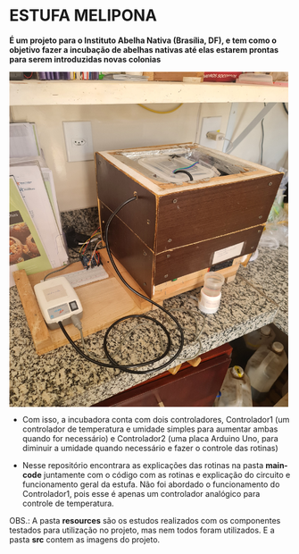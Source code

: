 # ESTUFA MELIPONA

__É um projeto para o Instituto Abelha Nativa (Brasília, DF), e tem como o objetivo fazer a incubação de abelhas nativas até elas estarem prontas para serem introduzidas novas colonias__

<picture>
    <img align="center" height="600" width="500" src="./src/img2.jpg"/>
</picture>

* Com isso, a incubadora conta com dois controladores, Controlador1 (um controlador de temperatura e umidade simples para aumentar ambas quando for necessário) e Controlador2 (uma placa Arduino Uno, para diminuir a umidade quando necessário e fazer o controle das rotinas)

* Nesse repositório encontrara as explicações das rotinas na pasta __main-code__ juntamente com o código com as rotinas e explicação do circuito e funcionamento geral da estufa. Não foi abordado o funcionamento do Controlador1, pois esse é  apenas um controlador analógico para controle de temperatura.

OBS.: A pasta __resources__ são os estudos realizados com os componentes testados para utilização no projeto, mas nem todos foram utilizados. E a pasta __src__ contem as imagens do projeto.
